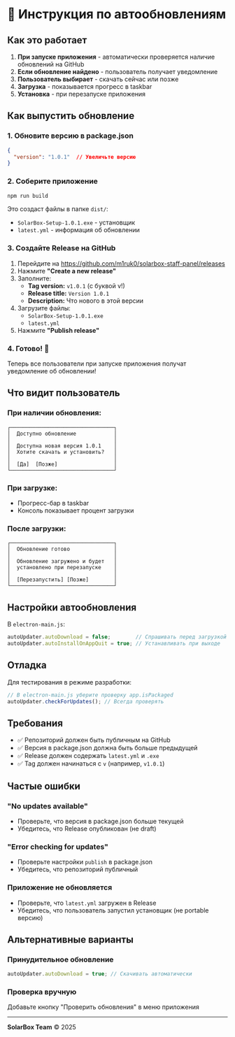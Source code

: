 # 🚀 Инструкция по автообновлениям

## Как это работает

1. **При запуске приложения** - автоматически проверяется наличие обновлений на GitHub
2. **Если обновление найдено** - пользователь получает уведомление
3. **Пользователь выбирает** - скачать сейчас или позже
4. **Загрузка** - показывается прогресс в taskbar
5. **Установка** - при перезапуске приложения

## Как выпустить обновление

### 1. Обновите версию в package.json

```json
{
  "version": "1.0.1"  // Увеличьте версию
}
```

### 2. Соберите приложение

```bash
npm run build
```

Это создаст файлы в папке `dist/`:
- `SolarBox-Setup-1.0.1.exe` - установщик
- `latest.yml` - информация об обновлении

### 3. Создайте Release на GitHub

1. Перейдите на https://github.com/m1ruk0/solarbox-staff-panel/releases
2. Нажмите **"Create a new release"**
3. Заполните:
   - **Tag version:** `v1.0.1` (с буквой v!)
   - **Release title:** `Version 1.0.1`
   - **Description:** Что нового в этой версии
4. Загрузите файлы:
   - `SolarBox-Setup-1.0.1.exe`
   - `latest.yml`
5. Нажмите **"Publish release"**

### 4. Готово! 🎉

Теперь все пользователи при запуске приложения получат уведомление об обновлении!

## Что видит пользователь

### При наличии обновления:
```
┌─────────────────────────────────┐
│  Доступно обновление            │
│                                 │
│  Доступна новая версия 1.0.1    │
│  Хотите скачать и установить?   │
│                                 │
│  [Да]  [Позже]                  │
└─────────────────────────────────┘
```

### При загрузке:
- Прогресс-бар в taskbar
- Консоль показывает процент загрузки

### После загрузки:
```
┌─────────────────────────────────┐
│  Обновление готово              │
│                                 │
│  Обновление загружено и будет   │
│  установлено при перезапуске    │
│                                 │
│  [Перезапустить] [Позже]        │
└─────────────────────────────────┘
```

## Настройки автообновления

В `electron-main.js`:

```javascript
autoUpdater.autoDownload = false;        // Спрашивать перед загрузкой
autoUpdater.autoInstallOnAppQuit = true; // Устанавливать при выходе
```

## Отладка

Для тестирования в режиме разработки:

```javascript
// В electron-main.js уберите проверку app.isPackaged
autoUpdater.checkForUpdates(); // Всегда проверять
```

## Требования

- ✅ Репозиторий должен быть публичным на GitHub
- ✅ Версия в package.json должна быть больше предыдущей
- ✅ Release должен содержать `latest.yml` и `.exe`
- ✅ Tag должен начинаться с `v` (например, `v1.0.1`)

## Частые ошибки

### "No updates available"
- Проверьте, что версия в package.json больше текущей
- Убедитесь, что Release опубликован (не draft)

### "Error checking for updates"
- Проверьте настройки `publish` в package.json
- Убедитесь, что репозиторий публичный

### Приложение не обновляется
- Проверьте, что `latest.yml` загружен в Release
- Убедитесь, что пользователь запустил установщик (не portable версию)

## Альтернативные варианты

### Принудительное обновление
```javascript
autoUpdater.autoDownload = true; // Скачивать автоматически
```

### Проверка вручную
Добавьте кнопку "Проверить обновления" в меню приложения

---

**SolarBox Team** © 2025
